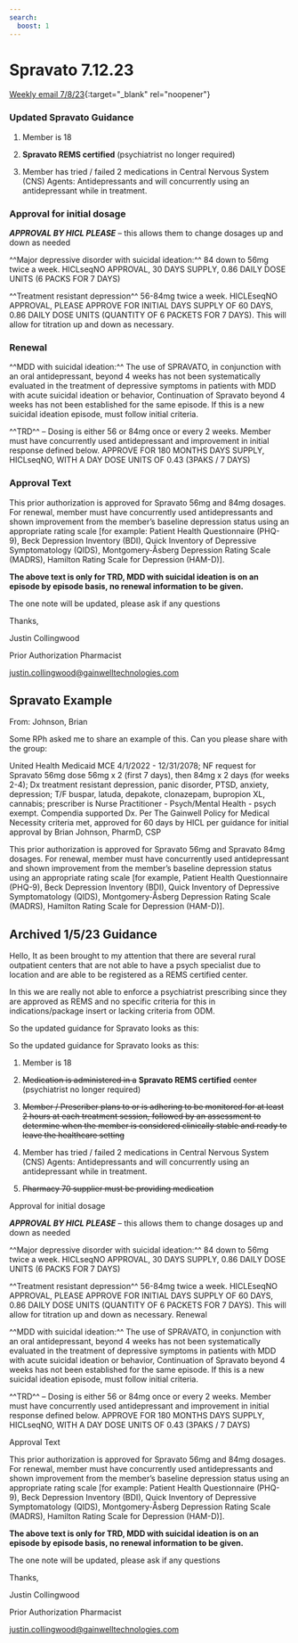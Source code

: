 ```yaml
---
search:
  boost: 1
---
```


# Spravato 7.12.23

[Weekly email 7/8/23](https://mygainwell-my.sharepoint.com/:w:/r/personal/christopher_nguyen_gainwelltechnologies_com/Documents/Evergreen/Public/weeklyemail7823.docx?d=w07d2866022464dd5a016fbf2c60d0022&csf=1&web=1&e=tjPLNT){:target="_blank" rel="noopener"}
 
### Updated Spravato Guidance

1. Member is 18 
 
2. **Spravato REMS certified** (psychiatrist no longer required)
 
3. Member has tried / failed 2 medications in Central Nervous System (CNS) Agents: Antidepressants and will concurrently using an antidepressant while in treatment. 
 
 
### Approval for initial dosage
 
***APPROVAL BY HICL PLEASE*** – this allows them to change dosages up and down as needed 
 
^^Major depressive disorder with suicidal ideation:^^ 84 down to 56mg twice a week. HICLseqNO APPROVAL, 30 DAYS SUPPLY, 0.86 DAILY DOSE UNITS (6 PACKS FOR 7 DAYS) 
 
^^Treatment resistant depression^^ 56-84mg twice a week. HICLEseqNO APPROVAL, PLEASE APPROVE FOR INITIAL DAYS SUPPLY OF 60 DAYS, 0.86 DAILY DOSE UNITS (QUANTITY OF 6 PACKETS FOR 7 DAYS). This will allow for titration up and down as necessary. 
 
### Renewal  
 
^^MDD with suicidal ideation:^^ The use of SPRAVATO, in conjunction with an oral antidepressant, beyond 4 weeks has not been systematically evaluated in the treatment of depressive symptoms in patients with MDD with acute suicidal ideation or behavior, Continuation of Spravato beyond 4 weeks has not been established for the same episode. If this is a new suicidal ideation episode, must follow initial criteria. 
 
^^TRD^^ – Dosing is either 56 or 84mg once or every 2 weeks. Member must have concurrently used antidepressant and improvement in initial response defined below. APPROVE FOR 180 MONTHS DAYS SUPPLY, HICLseqNO, WITH A DAY DOSE UNITS OF 0.43 (3PAKS / 7 DAYS) 
 
### Approval Text

This prior authorization is approved for Spravato 56mg and 84mg dosages. For renewal, member must have concurrently used antidepressants and shown improvement from the member’s baseline depression status using an appropriate rating scale [for example: Patient Health Questionnaire (PHQ-9), Beck Depression Inventory (BDI), Quick Inventory of Depressive Symptomatology (QIDS), Montgomery-Åsberg Depression Rating Scale (MADRS), Hamilton Rating Scale for Depression (HAM-D)]. 
 
**The above text is only for TRD, MDD with suicidal ideation is on an episode by episode basis, no renewal information to be given.**
 
The one note will be updated, please ask if any questions

Thanks,
 
Justin Collingwood

Prior Authorization Pharmacist

justin.collingwood@gainwelltechnologies.com

## Spravato Example

From: Johnson, Brian

Some RPh asked me to share an example of this. Can you please share with the group:

United Health Medicaid MCE 4/1/2022 - 12/31/2078; NF request for Spravato 56mg dose 56mg x 2 (first 7 days), then 84mg x 2 days (for weeks 2-4); Dx treatment resistant depression, panic disorder, PTSD, anxiety, depression; T/F buspar, latuda, depakote, clonazepam, bupropion XL, cannabis; prescriber is Nurse Practitioner - Psych/Mental Health - psych exempt. Compendia supported Dx. Per The Gainwell Policy for Medical Necessity criteria met, approved for 60 days by HICL per guidance for initial approval by Brian Johnson, PharmD, CSP

This prior authorization is approved for Spravato 56mg and Spravato 84mg dosages. For renewal, member must have concurrently used antidepressant and shown improvement from the member’s baseline depression status using an appropriate rating scale [for example, Patient Health Questionnaire (PHQ-9), Beck Depression Inventory (BDI), Quick Inventory of Depressive Symptomatology (QIDS), Montgomery-Åsberg Depression Rating Scale (MADRS), Hamilton Rating Scale for Depression (HAM-D)].


## Archived 1/5/23 Guidance

Hello,
It as been brought to my attention that there are several rural outpatient centers that are not able to have a psych specialist due to location and are able to be registered as a REMS certified center.

In this we are really not able to enforce a psychiatrist prescribing since they are approved as REMS and no specific criteria for this in indications/package insert or lacking criteria from ODM.

So the updated guidance for Spravato looks as this:

So the updated guidance for Spravato looks as this:
 
1. Member is 18 
 
2. ~~Medication is administered in a~~ **Spravato REMS certified** ~~center~~ (psychiatrist no longer required)
 
3. ~~Member / Prescriber plans to or is adhering to be monitored for at least 2 hours at each treatment session, followed by an assessment to determine when the member is considered clinically stable and ready to leave the healthcare setting~~ 
 
4. Member has tried / failed 2 medications in Central Nervous System (CNS) Agents: Antidepressants and will concurrently using an antidepressant while in treatment. 
 
5. ~~Pharmacy 70 supplier must be providing medication~~ 
 
Approval for initial dosage
 
***APPROVAL BY HICL PLEASE*** – this allows them to change dosages up and down as needed 
 
^^Major depressive disorder with suicidal ideation:^^ 84 down to 56mg twice a week. HICLseqNO APPROVAL, 30 DAYS SUPPLY, 0.86 DAILY DOSE UNITS (6 PACKS FOR 7 DAYS) 
 
^^Treatment resistant depression^^ 56-84mg twice a week. HICLEseqNO APPROVAL, PLEASE APPROVE FOR INITIAL DAYS SUPPLY OF 60 DAYS, 0.86 DAILY DOSE UNITS (QUANTITY OF 6 PACKETS FOR 7 DAYS). This will allow for titration up and down as necessary. 
Renewal  
 
^^MDD with suicidal ideation:^^ The use of SPRAVATO, in conjunction with an oral antidepressant, beyond 4 weeks has not been systematically evaluated in the treatment of depressive symptoms in patients with MDD with acute suicidal ideation or behavior, Continuation of Spravato beyond 4 weeks has not been established for the same episode. If this is a new suicidal ideation episode, must follow initial criteria. 
 
^^TRD^^ – Dosing is either 56 or 84mg once or every 2 weeks. Member must have concurrently used antidepressant and improvement in initial response defined below. APPROVE FOR 180 MONTHS DAYS SUPPLY, HICLseqNO, WITH A DAY DOSE UNITS OF 0.43 (3PAKS / 7 DAYS) 
 
Approval Text

This prior authorization is approved for Spravato 56mg and 84mg dosages. For renewal, member must have concurrently used antidepressants and shown improvement from the member’s baseline depression status using an appropriate rating scale [for example: Patient Health Questionnaire (PHQ-9), Beck Depression Inventory (BDI), Quick Inventory of Depressive Symptomatology (QIDS), Montgomery-Åsberg Depression Rating Scale (MADRS), Hamilton Rating Scale for Depression (HAM-D)]. 
 
**The above text is only for TRD, MDD with suicidal ideation is on an episode by episode basis, no renewal information to be given.**
 
The one note will be updated, please ask if any questions

Thanks,
 
Justin Collingwood

Prior Authorization Pharmacist

justin.collingwood@gainwelltechnologies.com
